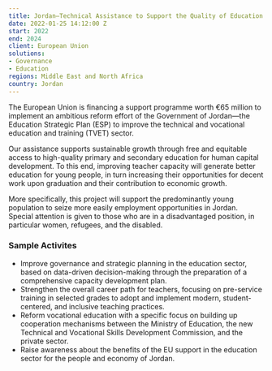 ```yaml
---
title: Jordan—Technical Assistance to Support the Quality of Education and TVET
date: 2022-01-25 14:12:00 Z
start: 2022
end: 2024
client: European Union
solutions:
- Governance
- Education
regions: Middle East and North Africa
country: Jordan
---
```


The European Union is financing a support programme worth €65 million to implement an ambitious reform effort of the Government of Jordan—the Education Strategic Plan (ESP) to improve the technical and vocational education and training (TVET) sector.

Our assistance supports sustainable growth through free and equitable access to high-quality primary and secondary education for human capital development. To this end, improving teacher capacity will generate better education for young people, in turn increasing their opportunities for decent work upon graduation and their contribution to economic growth. 

More specifically, this project will support the predominantly young population to seize more easily employment opportunities in Jordan. Special attention is given to those who are in a disadvantaged position, in particular women, refugees, and the disabled. 

### Sample Activites

* Improve governance and strategic planning in the education sector, based on data-driven decision-making through the preparation of a comprehensive capacity development plan.
* Strengthen the overall career path for teachers, focusing on pre-service training in selected grades to adopt and implement modern, student-centered, and inclusive teaching practices.
* Reform vocational education with a specific focus on building up cooperation mechanisms between the Ministry of Education, the new Technical and Vocational Skills Development Commission, and the private sector.
* Raise awareness about the benefits of the EU support in the education sector for the people and economy of Jordan.